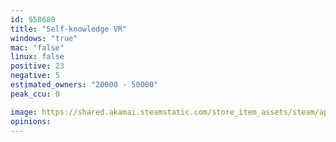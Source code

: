 ```yaml
---
id: 958680
title: "Self-knowledge VR"
windows: "true"
mac: "false"
linux: false
positive: 23
negative: 5
estimated_owners: "20000 - 50000"
peak_ccu: 0

image: https://shared.akamai.steamstatic.com/store_item_assets/steam/apps/958680/header.jpg?t=1547051304
opinions:
---
```

